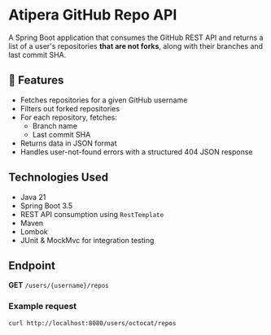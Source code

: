 # Atipera GitHub Repo API

A Spring Boot application that consumes the GitHub REST API and returns a list of a user's repositories **that are not forks**, along with their branches and last commit SHA.

## 📌 Features
- Fetches repositories for a given GitHub username
- Filters out forked repositories
- For each repository, fetches:
    - Branch name
    - Last commit SHA
- Returns data in JSON format
- Handles user-not-found errors with a structured 404 JSON response

## Technologies Used
- Java 21
- Spring Boot 3.5
- REST API consumption using `RestTemplate`
- Maven
- Lombok
- JUnit & MockMvc for integration testing

## Endpoint
**GET** `/users/{username}/repos`

### Example request
```bash
curl http://localhost:8080/users/octocat/repos